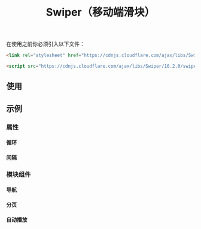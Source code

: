 ﻿---
title: Swiper（移动端滑块）
desc: "一个基于 [Swiper](https://github.com/nolimits4web/swiper) 的移动端触摸滑动组件。"
tag: "JS代理"
related:
  - /blazor/components/carousels
  - /blazor/components/windows
  - /blazor/components/slide-groups
---

在使用之前你必须引入以下文件：

```html
<link rel="stylesheet" href="https://cdnjs.cloudflare.com/ajax/libs/Swiper/10.2.0/swiper-bundle.min.css"/>

<script src="https://cdnjs.cloudflare.com/ajax/libs/Swiper/10.2.0/swiper-bundle.min.js"></script>
```

## 使用

<masa-example file="Examples.labs.swiper.Default"></masa-example>

## 示例

### 属性

#### 循环

<masa-example file="Examples.labs.swiper.Loop"></masa-example>

#### 间隔

<masa-example file="Examples.labs.swiper.SpaceBetween"></masa-example>

### 模块组件

#### 导航

<masa-example file="Examples.labs.swiper.Navigation"></masa-example>

#### 分页

<masa-example file="Examples.labs.swiper.Pagination"></masa-example>

#### 自动播放

<masa-example file="Examples.labs.swiper.Autoplay"></masa-example>
